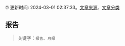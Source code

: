 :alarm_clock: 更新时间: 2024-03-01 02:37:33。[文章来源](/README.md)、[文章分类](/TAGS.md)

## 报告


> 关键字：`报告`、`月报`



